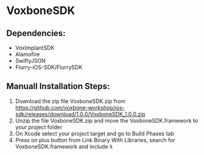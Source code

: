 # VoxboneSDK

## Dependencies:

* VoxImplantSDK
* Alamofire
* SwiftyJSON
* Flurry-iOS-SDK/FlurrySDK

## Manuall Installation Steps:

1. Download the zip file VoxboneSDK.zip from https://github.com/voxbone-workshop/ios-sdk/releases/download/1.0.0/VoxboneSDK_1.0.0.zip
2. Unzip the file VoxboneSDK.zip and move the VoxboneSDK.framework to your project folder
3. On Xcode select your project target and go to Build Phases tab
4. Press on plus button from Link Binary With Libraries, search for VoxboneSDK.framework and include it
